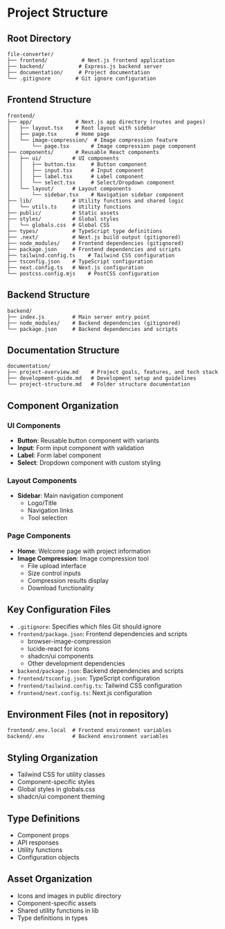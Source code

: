 # Project Structure

## Root Directory
```
file-converter/
├── frontend/           # Next.js frontend application
├── backend/           # Express.js backend server
├── documentation/     # Project documentation
└── .gitignore        # Git ignore configuration
```

## Frontend Structure
```
frontend/
├── app/              # Next.js app directory (routes and pages)
│   ├── layout.tsx    # Root layout with sidebar
│   ├── page.tsx      # Home page
│   └── image-compression/  # Image compression feature
│       └── page.tsx       # Image compression page component
├── components/       # Reusable React components
│   ├── ui/          # UI components
│   │   ├── button.tsx     # Button component
│   │   ├── input.tsx      # Input component
│   │   ├── label.tsx      # Label component
│   │   └── select.tsx     # Select/Dropdown component
│   └── layout/      # Layout components
│       └── sidebar.tsx    # Navigation sidebar component
├── lib/             # Utility functions and shared logic
│   └── utils.ts     # Utility functions
├── public/          # Static assets
├── styles/          # Global styles
│   └── globals.css  # Global CSS
├── types/           # TypeScript type definitions
├── .next/           # Next.js build output (gitignored)
├── node_modules/    # Frontend dependencies (gitignored)
├── package.json     # Frontend dependencies and scripts
├── tailwind.config.ts    # Tailwind CSS configuration
├── tsconfig.json    # TypeScript configuration
├── next.config.ts   # Next.js configuration
└── postcss.config.mjs    # PostCSS configuration
```

## Backend Structure
```
backend/
├── index.js         # Main server entry point
├── node_modules/    # Backend dependencies (gitignored)
└── package.json     # Backend dependencies and scripts
```

## Documentation Structure
```
documentation/
├── project-overview.md    # Project goals, features, and tech stack
├── development-guide.md   # Development setup and guidelines
└── project-structure.md   # Folder structure documentation
```

## Component Organization

### UI Components
- **Button**: Reusable button component with variants
- **Input**: Form input component with validation
- **Label**: Form label component
- **Select**: Dropdown component with custom styling

### Layout Components
- **Sidebar**: Main navigation component
  - Logo/Title
  - Navigation links
  - Tool selection

### Page Components
- **Home**: Welcome page with project information
- **Image Compression**: Image compression tool
  - File upload interface
  - Size control inputs
  - Compression results display
  - Download functionality

## Key Configuration Files
- `.gitignore`: Specifies which files Git should ignore
- `frontend/package.json`: Frontend dependencies and scripts
  - browser-image-compression
  - lucide-react for icons
  - shadcn/ui components
  - Other development dependencies
- `backend/package.json`: Backend dependencies and scripts
- `frontend/tsconfig.json`: TypeScript configuration
- `frontend/tailwind.config.ts`: Tailwind CSS configuration
- `frontend/next.config.ts`: Next.js configuration

## Environment Files (not in repository)
```
frontend/.env.local  # Frontend environment variables
backend/.env         # Backend environment variables
```

## Styling Organization
- Tailwind CSS for utility classes
- Component-specific styles
- Global styles in globals.css
- shadcn/ui component theming

## Type Definitions
- Component props
- API responses
- Utility functions
- Configuration objects

## Asset Organization
- Icons and images in public directory
- Component-specific assets
- Shared utility functions in lib
- Type definitions in types